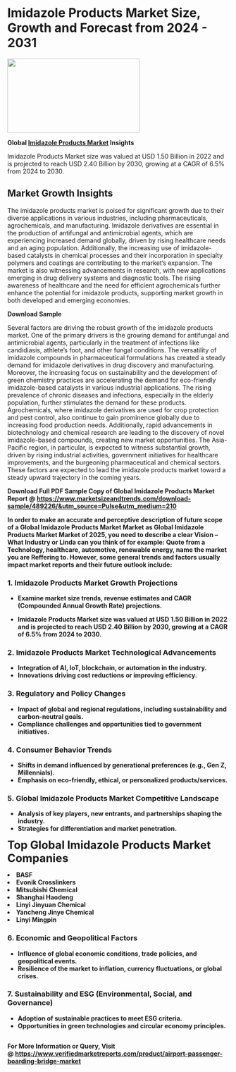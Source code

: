 <H1>Imidazole Products Market Size, Growth and Forecast from 2024 - 2031</H1><img class="aligncenter size-medium wp-image-584254" src="https://thirdeyenews.in/wp-content/uploads/2024/09/Global-Market-Research-300x168.jpeg" alt="" width="300" height="168" /><p><strong>Global&nbsp;<a href="https://www.marketsizeandtrends.com/download-sample/489226/&amp;utm_source=Pulse&amp;utm_medium=210">Imidazole Products Market</a> Insights</strong></p><p>Imidazole Products Market size was valued at USD 1.50 Billion in 2022 and is projected to reach USD 2.40 Billion by 2030, growing at a CAGR of 6.5% from 2024 to 2030.</p><p><h2>Market Growth Insights</h2> <p>The imidazole products market is poised for significant growth due to their diverse applications in various industries, including pharmaceuticals, agrochemicals, and manufacturing. Imidazole derivatives are essential in the production of antifungal and antimicrobial agents, which are experiencing increased demand globally, driven by rising healthcare needs and an aging population. Additionally, the increasing use of imidazole-based catalysts in chemical processes and their incorporation in specialty polymers and coatings are contributing to the market’s expansion. The market is also witnessing advancements in research, with new applications emerging in drug delivery systems and diagnostic tools. The rising awareness of healthcare and the need for efficient agrochemicals further enhance the potential for imidazole products, supporting market growth in both developed and emerging economies.</p> <p><strong>Download Sample</strong></p> <p>Several factors are driving the robust growth of the imidazole products market. One of the primary drivers is the growing demand for antifungal and antimicrobial agents, particularly in the treatment of infections like candidiasis, athlete’s foot, and other fungal conditions. The versatility of imidazole compounds in pharmaceutical formulations has created a steady demand for imidazole derivatives in drug discovery and manufacturing. Moreover, the increasing focus on sustainability and the development of green chemistry practices are accelerating the demand for eco-friendly imidazole-based catalysts in various industrial applications. The rising prevalence of chronic diseases and infections, especially in the elderly population, further stimulates the demand for these products. Agrochemicals, where imidazole derivatives are used for crop protection and pest control, also continue to gain prominence globally due to increasing food production needs. Additionally, rapid advancements in biotechnology and chemical research are leading to the discovery of novel imidazole-based compounds, creating new market opportunities. The Asia-Pacific region, in particular, is expected to witness substantial growth, driven by rising industrial activities, government initiatives for healthcare improvements, and the burgeoning pharmaceutical and chemical sectors. These factors are expected to lead the imidazole products market toward a steady upward trajectory in the coming years.</p> <p><strong></p><p><span class=""><strong>Download Full PDF Sample Copy of Global Imidazole Products Market Report</strong> @ <a href="https://www.marketsizeandtrends.com/download-sample/489226/&amp;utm_source=Pulse&amp;utm_medium=210" target="_blank">https://www.marketsizeandtrends.com/download-sample/489226/&amp;utm_source=Pulse&amp;utm_medium=210</a></span></p><p>In order to make an accurate and perceptive description of future scope of a Global&nbsp;Imidazole Products Market Market as Global&nbsp;Imidazole Products Market Market of 2025, you need to describe a clear Vision &ndash; What Industry or Linda can you think of for example: Quote from a Technology, healthcare, automotive, renewable energy, name the market you are Reffering to. However, some general trends and factors usually impact market reports and their future outlook include:</p><h3>1.&nbsp;<strong>Imidazole Products Market Growth Projections</strong></h3><ul><li>Examine market size trends, revenue estimates and CAGR (Compounded Annual Growth Rate) projections.</li><li><p>Imidazole Products Market size was valued at USD 1.50 Billion in 2022 and is projected to reach USD 2.40 Billion by 2030, growing at a CAGR of 6.5% from 2024 to 2030.</p></li></ul><h3>2.&nbsp;<strong>Imidazole Products Market Technological Advancements</strong></h3><ul><li>Integration of AI, IoT, blockchain, or automation in the industry.</li><li>Innovations driving cost reductions or improving efficiency.</li></ul><h3>3.&nbsp;<strong>Regulatory and Policy Changes</strong></h3><ul><li>Impact of global and regional regulations, including sustainability and carbon-neutral goals.</li><li>Compliance challenges and opportunities tied to government initiatives.</li></ul><h3>4.&nbsp;<strong>Consumer Behavior Trends</strong></h3><ul><li>Shifts in demand influenced by generational preferences (e.g., Gen Z, Millennials).</li><li>Emphasis on eco-friendly, ethical, or personalized products/services.</li></ul><h3>5.&nbsp;<strong>Global Imidazole Products Market Competitive Landscape</strong></h3><ul><li>Analysis of key players, new entrants, and partnerships shaping the industry.</li><li>Strategies for differentiation and market penetration.</li></ul><p data-pm-slice="1 1 []"><span style="color: inherit; font-family: inherit; font-size: 25px;">Top Global Imidazole Products Market Companies</span></p><div class="" data-test-id=""><p><li>BASF</li><li> Evonik Crosslinkers</li><li> Mitsubishi Chemical</li><li> Shanghai Haodeng</li><li> Linyi Jinyuan Chemical</li><li> Yancheng Jinye Chemical</li><li> Linyi Mingpin</li></p></div><h3>6.&nbsp;<strong>Economic and Geopolitical Factors</strong></h3><ul><li>Influence of global economic conditions, trade policies, and geopolitical events.</li><li>Resilience of the market to inflation, currency fluctuations, or global crises.</li></ul><h3>7.&nbsp;<strong>Sustainability and ESG (Environmental, Social, and Governance)</strong></h3><ul><li>Adoption of sustainable practices to meet ESG criteria.</li><li>Opportunities in green technologies and circular economy principles.</li></ul><h2><strong style="font-size: 14px;">For More Information or Query, Visit @&nbsp;</strong><a style="background-color: #ffffff; font-size: 14px;" href="https://www.marketsizeandtrends.com/report/imidazole-products-market/" target="_blank">https://www.verifiedmarketreports.com/product/airport-passenger-boarding-bridge-market</a></h2>
